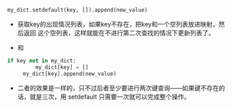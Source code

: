 

~~~python
my_dict.setdefault(key, []).append(new_value)
~~~
* 获取key的出现情况列表，如果key不存在，把key和一个空列表放进映射，然后返回 这个空列表，这样就能在不进行第二次查找的情况下更新列表了。

* 和
~~~python
if key not in my_dict:
         my_dict[key] = []
     my_dict[key].append(new_value)
~~~
* 二者的效果是一样的，只不过后者至少要进行两次键查询——如果键不存在的话，就是三次，用 setdefault 只需要一次就可以完成整个操作。
